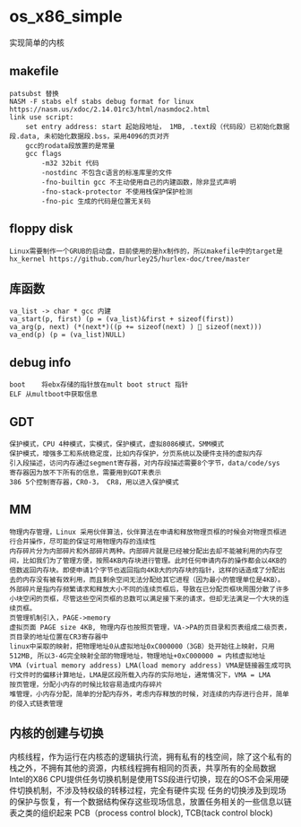 # os_x86_simple
实现简单的内核
## makefile 
    patsubst 替换
    NASM -F stabs elf stabs debug format for linux https://nasm.us/xdoc/2.14.01rc3/html/nasmdoc2.html
    link use script:
        set entry address: start 起始段地址， 1MB, .text段（代码段）已初始化数据段.data, 未初始化数据段.bss，采用4096的页对齐
        gcc的rodata段放置的是常量
        gcc flags
            -m32 32bit 代码
            -nostdinc 不包含c语言的标准库里的文件
            -fno-builtin gcc 不主动使用自己的内建函数，除非显式声明
            -fno-stack-protector 不使用栈保护保护检测
            -fno-pic 生成的代码是位置无关码
## floppy disk
    Linux需要制作一个GRUB的启动盘，目前使用的是hx制作的，所以makefile中的target是hx_kernel https://github.com/hurley25/hurlex-doc/tree/master
## 库函数
    va_list -> char * gcc 内建
    va_start(p, first) (p = (va_list)&first + sizeof(first))
    va_arg(p, next) (*(next*)((p += sizeof(next) ) 􀀀 sizeof(next)))
    va_end(p) (p = (va_list)NULL)
## debug info
    boot    将ebx存储的指针放在mult boot struct 指针
    ELF 从multboot中获取信息
## GDT
    保护模式，CPU 4种模式，实模式，保护模式，虚拟8086模式，SMM模式
    保护模式，增强多工和系统稳定度，比如内存保护，分页系统以及硬件支持的虚拟内存
    引入段描述，访问内存通过segment寄存器，对内存段描述需要8个字节，data/code/sys 
    寄存器因为放不下所有的信息，需要用到GDT来表示
    386 5个控制寄存器，CR0-3， CR8，用以进入保护模式
## MM
    物理内存管理，Linux 采用伙伴算法，伙伴算法在申请和释放物理页框的时候会对物理页框进行合并操作，尽可能的保证可用物理内存的连续性
	内存碎片分为内部碎片和外部碎片两种。内部碎片就是已经被分配出去却不能被利用的内存空间，比如我们为了管理方便，按照4KB内存块进行管理。此时任何申请内存的操作都会以4KB的倍数返回内存块。即使申请1个字节也返回指向4KB大的内存块的指针，这样的话造成了分配出去的内存没有被有效利用，而且剩余空间无法分配给其它进程（因为最小的管理单位是4KB）。
	外部碎片是指内存频繁请求和释放大小不同的连续页框后，导致在已分配页框块周围分散了许多小块空闲的页框，尽管这些空闲页框的总数可以满足接下来的请求，但却无法满足一个大块的连续页框。
    页管理机制引入，PAGE->memory 
    虚拟页面 PAGE size 4KB, 物理内存也按照页管理，VA->PA的页目录和页表组成二级页表，页目录的地址位置在CR3寄存器中
    linux中采取的映射，把物理地址0从虚拟地址0xC000000（3GB）处开始往上映射，只用512MB, 所以3-4G完全映射全部的物理地址，物理地址+0xC000000 = 内核虚拟地址
    VMA (virtual memory address) LMA(load memory address) VMA是链接器生成可执行文件时的偏移计算地址，LMA是区段所载入内存的实际地址，通常情况下，VMA = LMA
    按页管理，分配小内存的时候比较容易造成内存碎片
    堆管理，小内存分配，简单的分配内存外，考虑内存释放的时候，对连续的内存进行合并，简单的侵入式链表管理

## 内核的创建与切换
   内核线程，作为运行在内核态的逻辑执行流，拥有私有的栈空间，除了这个私有的栈之外，不拥有其他的资源，内核线程拥有相同的页表，共享所有的全局数据
   Intel的X86 CPU提供任务切换机制是使用TSS段进行切换，现在的OS不会采用硬件切换机制，不涉及特权级的转移过程，完全有硬件实现
   任务的切换涉及到现场的保护与恢复，有一个数据结构保存这些现场信息，放置任务相关的一些信息以链表之类的组织起来
   PCB（process control block), TCB(tack control block)